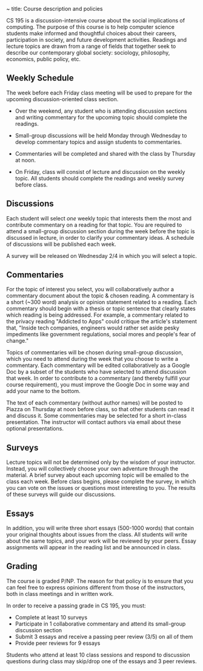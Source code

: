 ~ title: Course description and policies

CS 195 is a discussion-intensive course about the social implications of
computing. The purpose of this course is to help computer science students make
informed and thoughtful choices about their careers, participation in society,
and future development activities. Readings and lecture topics are drawn from a
range of fields that together seek to describe our contemporary global society:
sociology, philosophy, economics, public policy, etc.

Weekly Schedule
---------------

The week before each Friday class meeting will be used to prepare for the
upcoming discussion-oriented class section.

* Over the weekend, any student who is attending discussion sections and
  writing commentary for the upcoming topic should complete the readings.

* Small-group discussions will be held Monday through Wednesday to develop
  commentary topics and assign students to commentaries.

* Commentaries will be completed and shared with the class by Thursday at noon.

* On Friday, class will consist of lecture and discussion on the weekly topic.
  All students should complete the readings and weekly survey before class.

Discussions
-----------

Each student will select *one* weekly topic that interests them the most and
contribute commentary on a reading for that topic. You are required to attend a
small-group discussion section during the week before the topic is discussed in
lecture, in order to clarify your commentary ideas. A schedule of discussions
will be published each week.

A survey will be released on Wednesday 2/4 in which you will select a topic.

Commentaries
------------

For the topic of interest you select, you will collaboratively author a
commentary document about the topic & chosen reading. A commentary is a short
(~300 word) analysis or opinion statement related to a reading. Each commentary
should begin with a thesis or topic sentence that clearly states which reading
is being addressed. For example, a commentary related to the privacy reading
"Addicted to Apps" could critique the article's statement that, "Inside tech
companies, engineers would rather set aside pesky impediments like government
regulations, social mores and people's fear of change."

Topics of commentaries will be chosen during small-group discussion, which you
need to attend during the week that you choose to write a commentary. Each
commentary will be edited collaboratively as a Google Doc by a subset of the
students who have selected to attend discussion that week. In order to
contribute to a commentary (and thereby fulfill your course requirement), you
must improve the Google Doc in some way and add your name to the bottom.

The text of each commentary (without author names) will be posted to Piazza on
Thursday at noon before class, so that other students can read it and discuss
it. Some commentaries may be selected for a short in-class presentation. The
instructor will contact authors via email about these optional presentations.

Surveys
-------

Lecture topics will not be determined only by the wisdom of your instructor.
Instead, you will collectively choose your own adventure through the material.
A brief survey about each upcoming topic will be emailed to the class each
week. Before class begins, please complete the survey, in which you can vote on
the issues or questions most interesting to you. The results of these surveys
will guide our discussions.

Essays
------

In addition, you will write three short essays (500-1000 words) that contain
your original thoughts about issues from the class. All students will write
about the same topics, and your work will be reviewed by your peers. Essay
assignments will appear in the reading list and be announced in class.

Grading
-------

The course is graded P/NP. The reason for that policy is to ensure that you can
feel free to express opinions different from those of the instructors, both in
class meetings and in written work.

In order to receive a passing grade in CS 195, you must:

 * Complete at least 10 surveys
 * Participate in 1 collaborative commentary and attend its small-group discussion section
 * Submit 3 essays and receive a passing peer review (3/5) on all of them
 * Provide peer reviews for 9 essays

Students who attend at least 10 class sessions and respond to discussion
questions during class may skip/drop one of the essays and 3 peer reviews.
